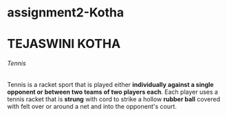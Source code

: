 # assignment2-Kotha
# TEJASWINI KOTHA
###### Tennis
Tennis is a racket sport that is played either **individually against a single opponent or between two teams of two players each**. Each player uses a tennis racket that is **strung** with cord to strike a hollow **rubber ball** covered with felt over or around a net and into the opponent's court.